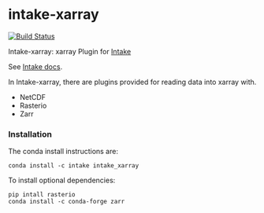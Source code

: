# intake-xarray

[![Build Status](https://travis-ci.org/ContinuumIO/intake-xarray.svg?branch=master)](https://travis-ci.org/ContinuumIO/intake-xarray)

Intake-xarray: xarray Plugin for [Intake](https://github.com/ContinuumIO/intake)

See [Intake docs](https://intake.readthedocs.io/en/latest/overview.html).

In Intake-xarray, there are plugins provided for reading data into xarray with.
  - NetCDF
  - Rasterio
  - Zarr

### Installation

The conda install instructions are:

```
conda install -c intake intake_xarray
```

To install optional dependencies:

```
pip intall rasterio
conda install -c conda-forge zarr
```
